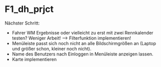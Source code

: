 # F1_dh_prjct

Nächster Schritt:

- Fahrer WM Ergebnisse oder vielleicht zu erst mit zwei Rennkalender testen? Weniger Arbeit!
--> Filterfunktion implementieren!
- Menüleiste passt sich noch nicht an alle Bildschirmgrößen an (Laptop und größer schon, kleiner noch nicht).
- Name des Benutzers nach Einloggen in Menüleiste anzeigen lassen.
- Karte implementieren
